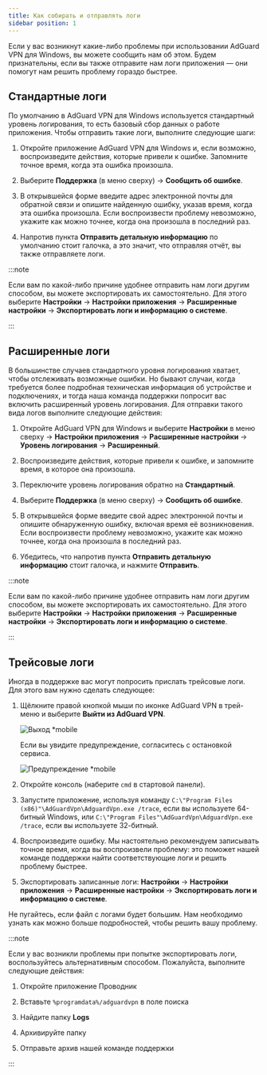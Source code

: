 ```yaml
---
title: Как собирать и отправлять логи
sidebar position: 1
---
```


Если у вас возникнут какие-либо проблемы при использовании AdGuard VPN для Windows, вы можете сообщить нам об этом. Будем признательны, если вы также отправите нам логи приложения — они помогут нам решить проблему гораздо быстрее.

## Стандартные логи

По умолчанию в AdGuard VPN для Windows используется стандартный уровень логирования, то есть базовый сбор данных о работе приложения. Чтобы отправить такие логи, выполните следующие шаги:

1. Откройте приложение AdGuard VPN для Windows и, если возможно, воспроизведите действия, которые привели к ошибке. Запомните точное время, когда эта ошибка произошла.

1. Выберите **Поддержка** (в меню сверху) → **Сообщить об ошибке**.

1. В открывшейся форме введите адрес электронной почты для обратной связи и опишите найденную ошибку, указав время, когда эта ошибка произошла. Если воспроизвести проблему невозможно, укажите как можно точнее, когда она произошла в последний раз.

1. Напротив пункта **Отправить детальную информацию** по умолчанию стоит галочка, а это значит, что отправляя отчёт, вы также отправляете логи.

:::note

Если вам по какой-либо причине удобнее отправить нам логи другим способом, вы можете экспортировать их самостоятельно. Для этого выберите **Настройки** → **Настройки приложения** → **Расширенные настройки** → **Экспортировать логи и информацию о системе**.

:::

## Расширенные логи

В большинстве случаев стандартного уровня логирования хватает, чтобы отслеживать возможные ошибки. Но бывают случаи, когда требуется более подробная техническая информация об устройстве и подключениях, и тогда наша команда поддержки попросит вас включить расширенный уровень логирования. Для отправки такого вида логов выполните следующие действия:

1. Откройте AdGuard VPN для Windows и выберите **Настройки** в меню сверху → **Настройки приложения** → **Расширенные настройки** → **Уровень логирования** → **Расширенный**.

1. Воспроизведите действия, которые привели к ошибке, и запомните время, в которое она произошла.

1. Переключите уровень логирования обратно на **Стандартный**.

1. Выберите **Поддержка** (в меню сверху) → **Сообщить об ошибке**.

1. В открывшейся форме введите свой адрес электронной почты и опишите обнаруженную ошибку, включая время её возникновения. Если воспроизвести проблему невозможно, укажите как можно точнее, когда она произошла в последний раз.

1. Убедитесь, что напротив пункта **Отправить детальную информацию** стоит галочка, и нажмите **Отправить**.

:::note

Если вам по какой-либо причине удобнее отправить нам логи другим способом, вы можете экспортировать их самостоятельно. Для этого выберите **Настройки** → **Настройки приложения** → **Расширенные настройки** → **Экспортировать логи и информацию о системе**.

:::

## Трейсовые логи

Иногда в поддержке вас могут попросить прислать трейсовые логи. Для этого вам нужно сделать следующее:

1. Щёлкните правой кнопкой мыши по иконке AdGuard VPN в трей-меню и выберите **Выйти из AdGuard VPN**.

    ![Выход *mobile](https://cdn.adguard-vpn.com/content/kb/vpn/windows/logs/exit.png)

    Если вы увидите предупреждение, согласитесь с остановкой сервиса.

    ![Предупреждение *mobile](https://cdn.adguard-vpn.com/content/kb/vpn/windows/logs/attention.png)

1. Откройте консоль (наберите `cmd` в стартовой панели).

1. Запустите приложение, используя команду `C:\"Program Files (x86)"\AdGuardVpn\AdguardVpn.exe /trace`, если вы используете 64-битный Windows, или `C:\"Program Files"\AdGuardVpn\AdguardVpn.exe /trace`, если вы используете 32-битный.

1. Воспроизведите ошибку. Мы настоятельно рекомендуем записывать точное время, когда вы воспроизвели проблему: это поможет нашей команде поддержки найти соответствующие логи и решить проблему быстрее.

1. Экспортировать записанные логи: **Настройки** → **Настройки приложения** → **Расширенные настройки** → **Экспортировать логи и информацию о системе**.

Не пугайтесь, если файл с логами будет большим. Нам необходимо узнать как можно больше подробностей, чтобы решить вашу проблему.

:::note

Если у вас возникли проблемы при попытке экспортировать логи, воспользуйтесь альтернативным способом. Пожалуйста, выполните следующие действия:

1. Откройте приложение Проводник

1. Вставьте `%programdata%/adguardvpn` в поле поиска

1. Найдите папку **Logs**

1. Архивируйте папку

1. Отправьте архив нашей команде поддержки

:::
